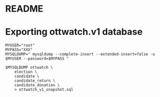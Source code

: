 # README

# Exporting ottwatch.v1 database

```
MYUSER="root"
MYPASS="XXX"
MYSQLDUMP=" mysqldump --complete-insert --extended-insert=false -u $MYUSER --password=$MYPASS "

$MYSQLDUMP ottwatch \
	election \
	candidate \
	candidate_return \
	candidate_donation \
	> ottwatch_v1_snapshot.sql
```
